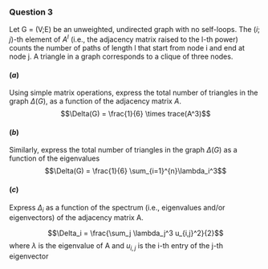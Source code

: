 ### Question 3
Let G = (V;E) be an unweighted, undirected graph with no self-loops. The $(i; j)$-th element of $A^l$ (i.e.,
the adjacency matrix raised to the l-th power) counts the number of paths of length l that start from node i and end at node j. A triangle in a graph corresponds to a clique of three nodes.
#### ($a$)
Using simple matrix operations, express the total number of triangles in the graph $\Delta(G)$, as a function of the adjacency matrix $A$.
$$\Delta(G) = \frac{1}{6} \times trace(A^3)$$ 
#### ($b$)
Similarly, express the total number of triangles in the graph $\Delta(G)$ as a function of the eigenvalues
$$\Delta(G) = \frac{1}{6} \sum_{i=1}^{n}\lambda_i^3$$
#### ($c$)
Express $\Delta_i$ as a function of the spectrum (i.e., eigenvalues and/or eigenvectors) of the adjacency matrix A.

$$\Delta_i = \frac{\sum_j \lambda_j^3 u_{i,j}^2}{2}$$
where $\lambda$ is the eigenvalue of A and $u_{i,j}$ is the i-th entry of the j-th eigenvector
<!--stackedit_data:
eyJoaXN0b3J5IjpbNzM5Nzk2NzUxXX0=
-->